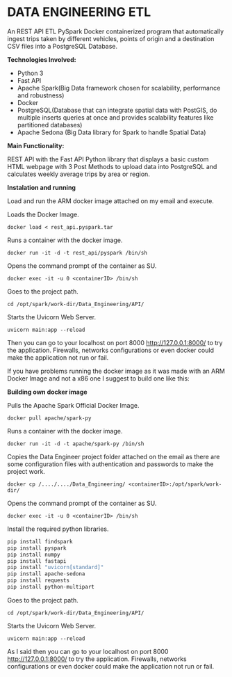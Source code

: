 # DATA ENGINEERING ETL
An REST API ETL PySpark Docker containerized program that automatically ingest trips taken by different vehicles, points of origin and a destination CSV files into a PostgreSQL Database.

**Technologies Involved:** 
- Python 3
- Fast API
- Apache Spark(Big Data framework chosen for scalability, performance and robustness)
- Docker
- PostgreSQL(Database that can integrate spatial data with PostGIS, do multiple inserts queries at once and provides scalability features like partitioned databases)
- Apache Sedona (Big Data library for Spark to handle Spatial Data)

**Main Functionality:**

REST API with the Fast API Python library that displays a basic custom HTML webpage with 3 Post Methods to upload data into PostgreSQL and calculates weekly average trips by area or region.

**Instalation and running**

Load and run the ARM docker image attached on my email and execute.


Loads the Docker Image.
```shell
docker load < rest_api.pyspark.tar
```

Runs a container with the docker image.
```shell
docker run -it -d -t rest_api/pyspark /bin/sh 
```

Opens the command prompt of the container as SU.
```shell
docker exec -it -u 0 <containerID> /bin/sh 
```

Goes to the project path.
```shell
cd /opt/spark/work-dir/Data_Engineering/API/
```
Starts the Uvicorn Web Server.
```shell
uvicorn main:app --reload
```

Then you can go to your localhost on port 8000 http://127.0.0.1:8000/ to try the application. Firewalls, networks configurations or even docker could make the application not run or fail.

If you have problems running the docker image as it was made with an ARM Docker Image and not a x86 one I suggest to build one like this: 

**Building own docker image**

Pulls the Apache Spark Official Docker Image.
```shell
docker pull apache/spark-py
```
Runs a container with the docker image.
```shell
docker run -it -d -t apache/spark-py /bin/sh 
```
Copies the Data Engineer project folder attached on the email as there are some configuration files with authentication and passwords to make the project work.
```shell
docker cp /..../..../Data_Engineering/ <containerID>:/opt/spark/work-dir/
```
Opens the command prompt of the container as SU.
```shell
docker exec -it -u 0 <containerID> /bin/sh 
```
Install the required python libraries.
```python
pip install findspark
pip install pyspark
pip install numpy
pip install fastapi
pip install "uvicorn[standard]"
pip install apache-sedona
pip install requests
pip install python-multipart
```
Goes to the project path.
```shell
cd /opt/spark/work-dir/Data_Engineering/API/
```
Starts the Uvicorn Web Server.
```shell
uvicorn main:app --reload
```

As I said then you can go to your localhost on port 8000 http://127.0.0.1:8000/ to try the application. Firewalls, networks configurations or even docker could make the application not run or fail.


